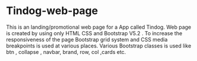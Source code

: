 # Tindog-web-page
This is an landing/promotional web page for a App called Tindog.
Web page is created by using only HTML CSS and Bootstrap V5.2 .
To increase the responsiveness of the page Bootstrap grid system and CSS media breakpoints is used at various places.
Various Bootstrap classes is used like btn , collapse , navbar, brand, row, col ,cards etc. 
